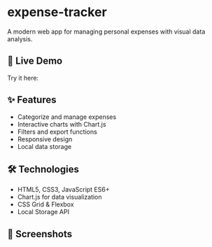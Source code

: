 # expense-tracker

A modern web app for managing personal expenses with visual data analysis.

## 🚀 Live Demo
Try it here: 

## ✨ Features
- Categorize and manage expenses
- Interactive charts with Chart.js
- Filters and export functions
- Responsive design
- Local data storage

## 🛠️ Technologies
- HTML5, CSS3, JavaScript ES6+
- Chart.js for data visualization
- CSS Grid & Flexbox
- Local Storage API

## 📱 Screenshots

